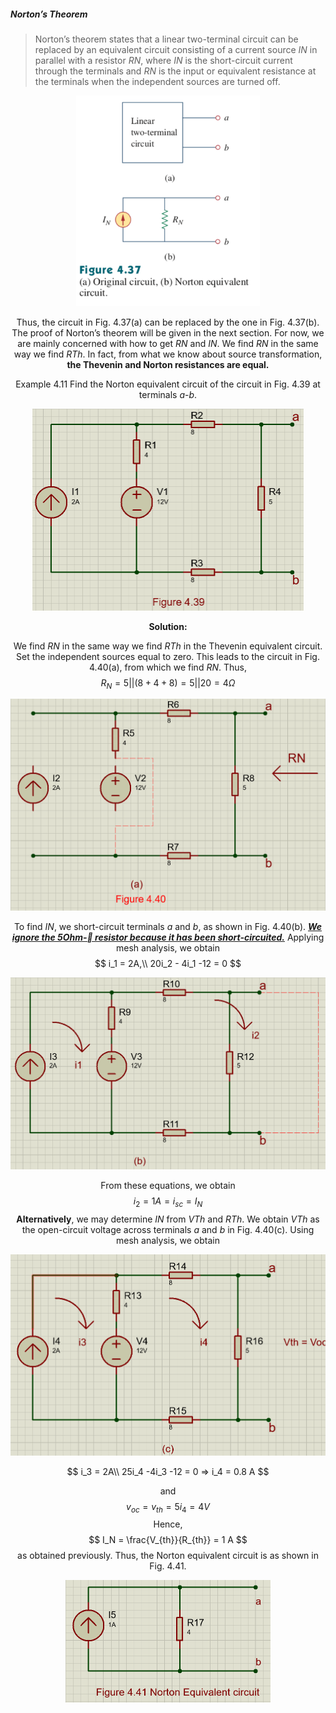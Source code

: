 ##### Norton’s Theorem

> Norton’s theorem states that a linear two-terminal circuit can be replaced by an equivalent circuit consisting of a current source *IN* in parallel with a resistor *RN*, where *IN* is the short-circuit current through the terminals and *RN* is the input or equivalent resistance at the terminals when the independent sources are turned off.

<div align=center><img src="Figure 4.37.png" style="zoom:70%;" /> 

Thus, the circuit in Fig. 4.37(a) can be replaced by the one in Fig. 4.37(b). The proof of Norton’s theorem will be given in the next section. For now, we are mainly concerned with how to get *RN* and *IN*. We find *RN* in the same way we find *RTh*. In fact, from what we know about source transformation, **the Thevenin and Norton resistances are equal.**

Example 4.11 Find the Norton equivalent circuit of the circuit in Fig. 4.39 at terminals *a*-*b*.

<div align=center><img src="Figure 4.39.png" style="zoom:50%;" />

**Solution:**

We find *RN* in the same way we find *RTh* in the Thevenin equivalent circuit. Set the independent sources equal to zero. This leads to the circuit in Fig. 4.40(a), from which we find *RN*. Thus,
$$
R_N =5 ||(8+4+8) =5 ||20 =4 \Omega
$$

<div align=center><img src="Figure 4.40(a).png" style="zoom:50%;" />

To find *IN*, we short-circuit terminals *a* and *b*, as shown in Fig. 4.40(b). ***<u>We ignore the 5Ohm-􏰅 resistor because it has been short-circuited.</u>*** Applying mesh analysis, we obtain
$$
i_1 = 2A,\\
20i_2 - 4i_1 -12 = 0
$$

<div align=center><img src="Figure 4.40(b).png" style="zoom:50%;" />

From these equations, we obtain
$$
i_2 = 1A = i_{sc} = I_N
$$
**Alternatively**, we may determine *IN* from *VTh* and *RTh*. We obtain *VTh* as the open-circuit voltage across terminals *a* and *b* in Fig. 4.40(c). Using mesh analysis, we obtain

<div align=center><img src="Figure 4.40(c).png" style="zoom:50%;" />

$$
i_3 = 2A\\
25i_4 -4i_3 -12 = 0 => i_4 = 0.8 A
$$

and
$$
v_{oc} = v_{th} = 5i_4 = 4V
$$
Hence,
$$
I_N = \frac{V_{th}}{R_{th}} = 1 A
$$
as obtained previously. Thus, the Norton equivalent circuit is as shown in Fig. 4.41.

<div align=center><img src="Figure 4.41.png" style="zoom:50%;" />